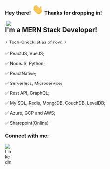 
 ### Hey there! <img src="https://github.com/ABSphreak/ABSphreak/blob/master/gifs/Hi.gif" width="35px"> Thanks for dropping in!

<img align="right" src="https://images.squarespace-cdn.com/content/v1/5769fc401b631bab1addb2ab/1541580611624-TE64QGKRJG8SWAIUS7NS/ke17ZwdGBToddI8pDm48kPoswlzjSVMM-SxOp7CV59BZw-zPPgdn4jUwVcJE1ZvWQUxwkmyExglNqGp0IvTJZamWLI2zvYWH8K3-s_4yszcp2ryTI0HqTOaaUohrI8PI6FXy8c9PWtBlqAVlUS5izpdcIXDZqDYvprRqZ29Pw0o/coding-freak.gif" width="500px">

## I'm a MERN Stack Developer!
⚡ Tech-Checklist as of now! ⚡

✅ ReactJS, VueJS;


✅ NodeJS, Python;


✅ ReactNative;


✅ Serverless, Microservice;


✅ Rest API, GraphQL;


✅ My SQL, Redis, MongoDB. CouchDB, LevelDB;


✅ Azure, GCP and AWS;


✅ Sharepoint(Online)



### Connect with me:

[<img align="left" alt="LinkedIn" width="22px" src="https://cdn.jsdelivr.net/npm/simple-icons@v3/icons/linkedin.svg" />](https://www.linkedin.com/in/farhan-ansari-5140491037011/)

<br />
